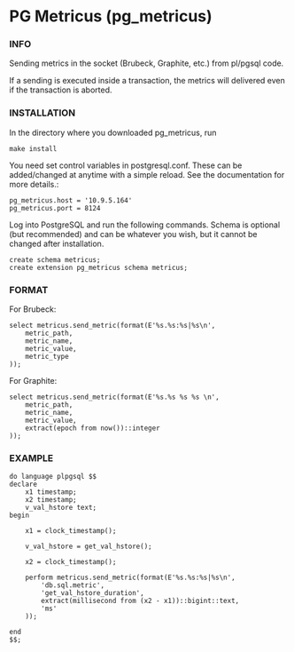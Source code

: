 # PG Metricus (pg_metricus)

### INFO

Sending metrics in the socket (Brubeck, Graphite, etc.) from pl/pgsql code.

If a sending is executed inside a transaction, the metrics will delivered even if the transaction is aborted.

### INSTALLATION

In the directory where you downloaded pg_metricus, run

```
make install
```

You need set control variables in postgresql.conf. 
These can be added/changed at anytime with a simple reload. See the documentation for more details.:

```
pg_metricus.host = '10.9.5.164'
pg_metricus.port = 8124
```

Log into PostgreSQL and run the following commands. 
Schema is optional (but recommended) and can be whatever you wish, but it cannot be changed after installation.

```plpgsql
create schema metricus;
create extension pg_metricus schema metricus;
```

### FORMAT

For Brubeck:
```plpgsql
select metricus.send_metric(format(E'%s.%s:%s|%s\n', 
    metric_path, 
    metric_name, 
    metric_value, 
    metric_type
));
```

For Graphite:
```plpgsql
select metricus.send_metric(format(E'%s.%s %s %s \n', 
    metric_path, 
    metric_name, 
    metric_value, 
    extract(epoch from now())::integer
));
```

### EXAMPLE

```plpgsql
do language plpgsql $$
declare
	x1 timestamp;
	x2 timestamp;
	v_val_hstore text;
begin

	x1 = clock_timestamp();

	v_val_hstore = get_val_hstore();

	x2 = clock_timestamp();

	perform metricus.send_metric(format(E'%s.%s:%s|%s\n', 
        'db.sql.metric', 
        'get_val_hstore_duration', 
        extract(millisecond from (x2 - x1))::bigint::text, 
        'ms'
    ));

end
$$;
```
